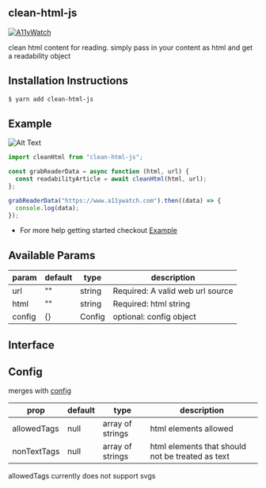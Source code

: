 ## clean-html-js

[![A11yWatch](https://circleci.com/gh/A11yWatch/clean-html-js.svg?style=svg)](https://circleci.com/gh/A11yWatch/clean-html-js)

clean html content for reading. simply pass in your content as html and get a readability object

## Installation Instructions

```bash
$ yarn add clean-html-js
```

## Example

![Alt Text](https://i.imgur.com/WeROrao.gif)

```typescript
import cleanHtml from "clean-html-js";

const grabReaderData = async function (html, url) {
  const readabilityArticle = await cleanHtml(html, url);
};

grabReaderData("https://www.a11ywatch.com").then((data) => {
  console.log(data);
});
```

- For more help getting started checkout [Example](https://github.com/j-mendez/react-native-reader-example)

## Available Params

| param  | default | type   | description                      |
| ------ | ------- | ------ | -------------------------------- |
| url    | ""      | string | Required: A valid web url source |
| html   | ""      | string | Required: html string            |
| config | {}      | Config | optional: config object          |

## Interface

## Config

merges with [config](src/clean=html.ts)

| prop        | default | type             | description                                      |
| ----------- | ------- | ---------------- | ------------------------------------------------ |
| allowedTags | null    | array of strings | html elements allowed                            |
| nonTextTags | null    | array of strings | html elements that should not be treated as text |

allowedTags currently does not support svgs
